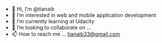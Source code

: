 - 👋 Hi, I’m @tianaib
- 👀 I’m interested in web and mobile application development
- 🌱 I’m currently learning at Udacity
- 💞️ I’m looking to collaborate on ...
- 📫 How to reach me ...
tianaib33@gmail.com
<!---
tianaib/tianaib is a ✨ special ✨ repository because its `README.md` (this file) appears on your GitHub profile.
You can click the Preview link to take a look at your changes.
--->
